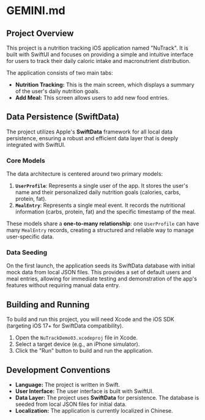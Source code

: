 # GEMINI.md

## Project Overview

This project is a nutrition tracking iOS application named "NuTrack". It is built with SwiftUI and focuses on providing a simple and intuitive interface for users to track their daily caloric intake and macronutrient distribution.

The application consists of two main tabs:

*   **Nutrition Tracking:** This is the main screen, which displays a summary of the user's daily nutrition goals.
*   **Add Meal:** This screen allows users to add new food entries.

## Data Persistence (SwiftData)

The project utilizes Apple's **SwiftData** framework for all local data persistence, ensuring a robust and efficient data layer that is deeply integrated with SwiftUI.

### Core Models

The data architecture is centered around two primary models:

1.  **`UserProfile`**: Represents a single user of the app. It stores the user's name and their personalized daily nutrition goals (calories, carbs, protein, fat).
2.  **`MealEntry`**: Represents a single meal event. It records the nutritional information (carbs, protein, fat) and the specific timestamp of the meal.

These models share a **one-to-many relationship**: one `UserProfile` can have many `MealEntry` records, creating a structured and reliable way to manage user-specific data.

### Data Seeding

On the first launch, the application seeds its SwiftData database with initial mock data from local JSON files. This provides a set of default users and meal entries, allowing for immediate testing and demonstration of the app's features without requiring manual data entry.

## Building and Running

To build and run this project, you will need Xcode and the iOS SDK (targeting iOS 17+ for SwiftData compatibility).

1.  Open the `NuTrackDemo03.xcodeproj` file in Xcode.
2.  Select a target device (e.g., an iPhone simulator).
3.  Click the "Run" button to build and run the application.

## Development Conventions

*   **Language:** The project is written in Swift.
*   **User Interface:** The user interface is built with SwiftUI.
*   **Data Layer:** The project uses **SwiftData** for persistence. The database is seeded from local JSON files for initial data.
*   **Localization:** The application is currently localized in Chinese.
